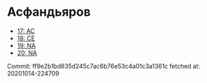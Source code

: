 # Асфандьяров
- [17: AC](17.md)
- [18: CE](18.md)
- [19: NA](19.md)
- [20: NA](20.md)

Commit: ff9e2b1bd635d245c7ac6b76e53c4a01c3a1361c
 fetched at: 20201014-224709
